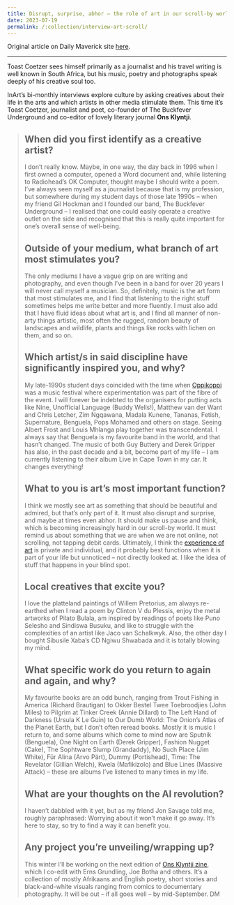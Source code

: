 ```yaml
---
title: Disrupt, surprise, abhor – the role of art in our scroll-by world, according to Toast Coetzer
date: 2023-07-19
permalink: /:collection/interview-art-scroll/
---
```


Original article on Daily Maverick site [here](https://www.dailymaverick.co.za/article/2023-07-19-toast-coetzer-disrupt-surprise-abhor-in-a-scroll-by-world/
).

---

Toast Coetzer sees himself primarily as a journalist and his travel writing is well known in South Africa, but his music, poetry and photographs speak deeply of his creative soul too.

InArt’s bi-monthly interviews explore culture by asking creatives about their life in the arts and which artists in other media stimulate them. This time it’s Toast Coetzer, journalist and poet, co-founder of The Buckfever Underground and co-editor of lovely literary journal **Ons Klyntji**.

> ## When did you first identify as a creative artist?
>
> I don’t really know. Maybe, in one way, the day back in 1996 when I first owned a computer, opened a Word document and, while listening to Radiohead’s OK Computer, thought maybe I should write a poem. I’ve always seen myself as a journalist because that is my profession, but somewhere during my student days of those late 1990s – when my friend Gil Hockman and I founded our band, The Buckfever Underground – I realised that one could easily operate a creative outlet on the side and recognised that this is really quite important for one’s overall sense of well-being.
>
> ## Outside of your medium, what branch of art most stimulates you?
>
> The only mediums I have a vague grip on are writing and photography, and even though I’ve been in a band for over 20 years I will never call myself a musician. So, definitely, music is the art form that most stimulates me, and I find that listening to the right stuff sometimes helps me write better and more fluently. I must also add that I have fluid ideas about what art is, and I find all manner of non-arty things artistic, most often the rugged, random beauty of landscapes and wildlife, plants and things like rocks with lichen on them, and so on.
>
> ## Which artist/s in said discipline have significantly inspired you, and why?
> 
> My late-1990s student days coincided with the time when [Oppikoppi](https://www.dailymaverick.co.za/article/2011-08-08-oppikoppi-2011-the-dust-the-bands-and-the-dust-a-photo-essay/) was a music festival where experimentation was part of the fibre of the event. I will forever be indebted to the organisers for putting acts like Nine, Unofficial Language (Buddy Wells!), Matthew van der Want and Chris Letcher, Zim Ngqawana, Madala Kunene, Tananas, Fetish, Supernature, Benguela, Pops Mohamed and others on stage. Seeing Albert Frost and Louis Mhlanga play together was transcendental. I always say that Benguela is my favourite band in the world, and that hasn’t changed. The music of both Guy Buttery and Derek Gripper has also, in the past decade and a bit, become part of my life – I am currently listening to their album Live in Cape Town in my car. It changes everything!
> 
> ## What to you is art’s most important function?
> 
> I think we mostly see art as something that should be beautiful and admired, but that’s only part of it. It must also disrupt and surprise, and maybe at times even abhor. It should make us pause and think, which is becoming increasingly hard in our scroll-by world. It must remind us about something that we are when we are not online, not scrolling, not tapping debit cards. Ultimately, I think the [experience of art](https://www.dailymaverick.co.za/article/2023-01-11-bumper-sa-art-scene-rises-to-challenges-of-covid-ai-and-sustainability/) is private and individual, and it probably best functions when it is part of your life but unnoticed – not directly looked at. I like the idea of stuff that happens in your blind spot.
> 
> ## Local creatives that excite you?
> 
> I love the platteland paintings of Willem Pretorius, am always re-earthed when I read a poem by Clinton V du Plessis, enjoy the metal artworks of Pilato Bulala, am inspired by readings of poets like Puno Selesho and Sindiswa Busuku, and like to struggle with the complexities of an artist like Jaco van Schalkwyk. Also, the other day I bought Sibusile Xaba’s CD Ngiwu Shwabada and it is totally blowing my mind.
> 
> ## What specific work do you return to again and again, and why?
> 
> My favourite books are an odd bunch, ranging from Trout Fishing in America (Richard Brautigan) to Okker Bestel Twee Toebroodjies (John Miles) to Pilgrim at Tinker Creek (Annie Dillard) to The Left Hand of Darkness (Ursula K Le Guin) to Our Dumb World: The Onion’s Atlas of the Planet Earth, but I don’t often reread books. Mostly it is music I return to, and some albums which come to mind now are Sputnik (Benguela), One Night on Earth (Derek Gripper), Fashion Nugget (Cake), The Sophtware Slump (Grandaddy), No Such Place (Jim White), Für Alina (Arvo Pärt), Dummy (Portishead), Time: The Revelator (Gillian Welch), Kwela (Mafikizolo) and Blue Lines (Massive Attack) – these are albums I’ve listened to many times in my life.
> 
> ## What are your thoughts on the AI revolution?
> 
> I haven’t dabbled with it yet, but as my friend Jon Savage told me, roughly paraphrased: Worrying about it won’t make it go away. It’s here to stay, so try to find a way it can benefit you.
> 
> ## Any project you’re unveiling/wrapping up?
> 
> This winter I’ll be working on the next edition of [Ons Klyntji zine](https://klyntji.com/ons-klyntji), which I co-edit with Erns Grundling, Joe Botha and others. It’s a collection of mostly Afrikaans and English poetry, short stories and black-and-white visuals ranging from comics to documentary photography. It will be out – if all goes well – by mid-September. DM
